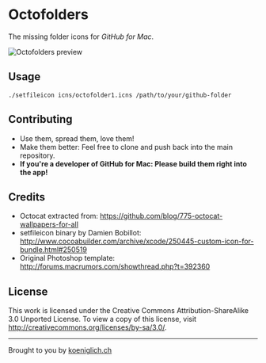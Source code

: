 Octofolders
===========

The missing folder icons for _GitHub for Mac_.

![Octofolders preview](https://github.com/pstadler/octofolders/raw/master/preview.png "Octofolders preview")

Usage
-----
    ./setfileicon icns/octofolder1.icns /path/to/your/github-folder

Contributing
------------
- Use them, spread them, love them!
- Make them better: Feel free to clone and push back into the main repository.
- **If you're a developer of GitHub for Mac: Please build them right into the app!**

Credits
-------
- Octocat extracted from: https://github.com/blog/775-octocat-wallpapers-for-all
- setfileicon binary by Damien Bobillot: http://www.cocoabuilder.com/archive/xcode/250445-custom-icon-for-bundle.html#250519
- Original Photoshop template: http://forums.macrumors.com/showthread.php?t=392360

License
-------
This work is licensed under the Creative Commons Attribution-ShareAlike 3.0 Unported License. To view a copy of this license, visit http://creativecommons.org/licenses/by-sa/3.0/.

*****
Brought to you by [koeniglich.ch](http://koeniglich.ch "Patrick is koeniglich")
